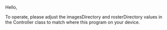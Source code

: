 Hello,

To operate, please adjust the imagesDirectory and rosterDirectory values in the Controller class to match where this program on your device.